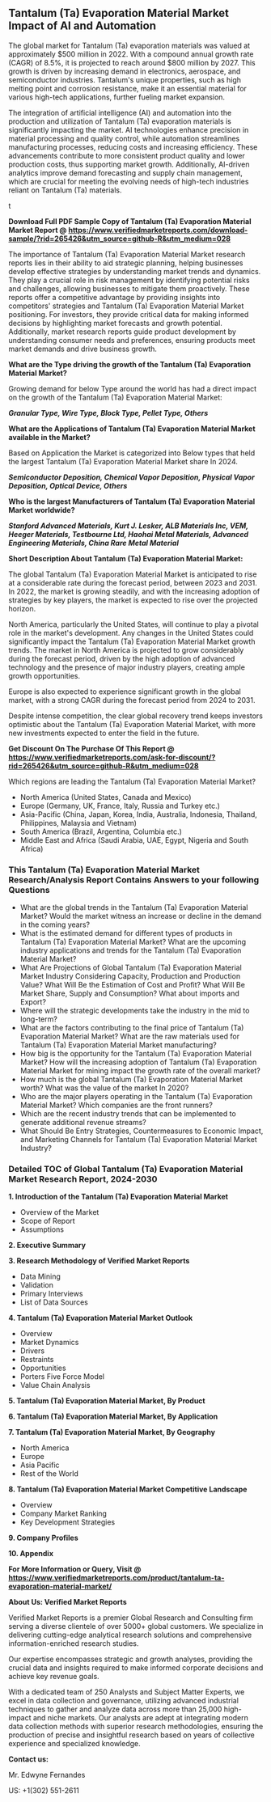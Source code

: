 <h2>Tantalum (Ta) Evaporation Material Market Impact of AI and Automation</h2><p>The global market for Tantalum (Ta) evaporation materials was valued at approximately $500 million in 2022. With a compound annual growth rate (CAGR) of 8.5%, it is projected to reach around $800 million by 2027. This growth is driven by increasing demand in electronics, aerospace, and semiconductor industries. Tantalum's unique properties, such as high melting point and corrosion resistance, make it an essential material for various high-tech applications, further fueling market expansion.</p><p>The integration of artificial intelligence (AI) and automation into the production and utilization of Tantalum (Ta) evaporation materials is significantly impacting the market. AI technologies enhance precision in material processing and quality control, while automation streamlines manufacturing processes, reducing costs and increasing efficiency. These advancements contribute to more consistent product quality and lower production costs, thus supporting market growth. Additionally, AI-driven analytics improve demand forecasting and supply chain management, which are crucial for meeting the evolving needs of high-tech industries reliant on Tantalum (Ta) materials.</p>t</p><p id="" class=""><strong>Download Full PDF Sample Copy of Tantalum (Ta) Evaporation Material Market Report @ <a href="https://www.verifiedmarketreports.com/download-sample/?rid=265426&utm_source=github-R&utm_medium=028" target="_blank">https://www.verifiedmarketreports.com/download-sample/?rid=265426&utm_source=github-R&utm_medium=028</a></strong></p><p>The importance of&nbsp;Tantalum (Ta) Evaporation Material Market research reports lies in their ability to aid strategic planning, helping businesses develop effective strategies by understanding market trends and dynamics. They play a crucial role in risk management by identifying potential risks and challenges, allowing businesses to mitigate them proactively. These reports offer a competitive advantage by providing insights into competitors' strategies and Tantalum (Ta) Evaporation Material Market positioning. For investors, they provide critical data for making informed decisions by highlighting market forecasts and growth potential. Additionally, market research reports guide product development by understanding consumer needs and preferences, ensuring products meet market demands and drive business growth.</p><p><strong>What are the&nbsp;Type driving the growth of the Tantalum (Ta) Evaporation Material Market?</strong></p><p id="" class="">Growing demand for below Type around the world has had a direct impact on the growth of the Tantalum (Ta) Evaporation Material Market:</p><em><strong>Granular Type, Wire Type, Block Type, Pellet Type, Others</strong></em></p><strong>What are the&nbsp;Applications&nbsp;of Tantalum (Ta) Evaporation Material Market available in the Market?</strong></p><p id="" class="">Based on Application the Market is categorized into Below types that held the largest Tantalum (Ta) Evaporation Material Market share In 2024.</p><em><strong>Semiconductor Deposition, Chemical Vapor Deposition, Physical Vapor Deposition, Optical Device, Others</strong></em></p><strong>Who is the largest Manufacturers of Tantalum (Ta) Evaporation Material Market worldwide?</strong></p><p><em><strong>Stanford Advanced Materials, Kurt J. Lesker, ALB Materials Inc, VEM, Heeger Materials, Testbourne Ltd, Haohai Metal Materials, Advanced Engineering Materials, China Rare Metal Material</strong></em></p><p id="" class=""><strong>Short Description About Tantalum (Ta) Evaporation Material Market:</strong></p><p>The global Tantalum (Ta) Evaporation Material Market is anticipated to rise at a considerable rate during the forecast period, between 2023 and 2031. In 2022, the market is growing steadily, and with the increasing adoption of strategies by key players, the market is expected to rise over the projected horizon.</p><p>North America, particularly the United States, will continue to play a pivotal role in the market's development. Any changes in the United States could significantly impact the Tantalum (Ta) Evaporation Material Market growth trends. The market in North America is projected to grow considerably during the forecast period, driven by the high adoption of advanced technology and the presence of major industry players, creating ample growth opportunities.</p><p>Europe is also expected to experience significant growth in the global market, with a strong CAGR during the forecast period from 2024 to 2031.</p><p>Despite intense competition, the clear global recovery trend keeps investors optimistic about the Tantalum (Ta) Evaporation Material Market, with more new investments expected to enter the field in the future.</p><p id="" class=""><strong>Get Discount On The Purchase Of This Report @ <a href="https://www.verifiedmarketreports.com/ask-for-discount/?rid=265426&utm_source=github-R&utm_medium=028" target="_blank">https://www.verifiedmarketreports.com/ask-for-discount/?rid=265426&utm_source=github-R&utm_medium=028</a></strong></p>Which regions are leading the Tantalum (Ta) Evaporation Material Market?</p><ul><li>North America (United States, Canada and Mexico)</li><li>Europe (Germany, UK, France, Italy, Russia and Turkey etc.)</li><li>Asia-Pacific (China, Japan, Korea, India, Australia, Indonesia, Thailand, Philippines, Malaysia and Vietnam)</li><li>South America (Brazil, Argentina, Columbia etc.)</li><li>Middle East and Africa (Saudi Arabia, UAE, Egypt, Nigeria and South Africa)</li></ul><h3 id="" class="">This Tantalum (Ta) Evaporation Material Market Research/Analysis Report Contains Answers to your following Questions</h3><ul><li>What are the global trends in the Tantalum (Ta) Evaporation Material Market? Would the market witness an increase or decline in the demand in the coming years?</li><li>What is the estimated demand for different types of products in Tantalum (Ta) Evaporation Material Market? What are the upcoming industry applications and trends for the Tantalum (Ta) Evaporation Material Market?</li><li>What Are Projections of Global Tantalum (Ta) Evaporation Material Market Industry Considering Capacity, Production and Production Value? What Will Be the Estimation of Cost and Profit? What Will Be Market Share, Supply and Consumption? What about imports and Export?</li><li>Where will the strategic developments take the industry in the mid to long-term?</li><li>What are the factors contributing to the final price of Tantalum (Ta) Evaporation Material Market? What are the raw materials used for Tantalum (Ta) Evaporation Material Market manufacturing?</li><li>How big is the opportunity for the Tantalum (Ta) Evaporation Material Market? How will the increasing adoption of Tantalum (Ta) Evaporation Material Market for mining impact the growth rate of the overall market?</li><li>How much is the global Tantalum (Ta) Evaporation Material Market worth? What was the value of the market In 2020?</li><li>Who are the major players operating in the Tantalum (Ta) Evaporation Material Market? Which companies are the front runners?</li><li>Which are the recent industry trends that can be implemented to generate additional revenue streams?</li><li>What Should Be Entry Strategies, Countermeasures to Economic Impact, and Marketing Channels for Tantalum (Ta) Evaporation Material Market Industry?</li></ul><h3 id="" class="">Detailed TOC of Global Tantalum (Ta) Evaporation Material Market Research Report, 2024-2030</h3><p id="" class=""><strong>1. Introduction of the Tantalum (Ta) Evaporation Material Market</strong></p><ul><li>Overview of the Market</li><li>Scope of Report</li><li>Assumptions</li></ul><p id="" class=""><strong>2. Executive Summary</strong></p><p id="" class=""><strong>3. Research Methodology of Verified Market Reports</strong></p><ul><li>Data Mining</li><li>Validation</li><li>Primary Interviews</li><li>List of Data Sources</li></ul><p id="" class=""><strong>4. Tantalum (Ta) Evaporation Material Market Outlook</strong></p><ul><li>Overview</li><li>Market Dynamics</li><li>Drivers</li><li>Restraints</li><li>Opportunities</li><li>Porters Five Force Model</li><li>Value Chain Analysis</li></ul><p id="" class=""><strong>5. Tantalum (Ta) Evaporation Material Market, By Product</strong></p><p id="" class=""><strong>6. Tantalum (Ta) Evaporation Material Market, By Application</strong></p><p id="" class=""><strong>7. Tantalum (Ta) Evaporation Material Market, By Geography</strong></p><ul><li>North America</li><li>Europe</li><li>Asia Pacific</li><li>Rest of the World</li></ul><p id="" class=""><strong>8. Tantalum (Ta) Evaporation Material Market Competitive Landscape</strong></p><ul><li>Overview</li><li>Company Market Ranking</li><li>Key Development Strategies</li></ul><p id="" class=""><strong>9. Company Profiles</strong></p><p id="" class=""><strong>10. Appendix</strong></p><p id="" class=""><strong>For More Information or Query, Visit @ <a href="https://www.verifiedmarketreports.com/product/tantalum-ta-evaporation-material-market/" target="_blank">https://www.verifiedmarketreports.com/product/tantalum-ta-evaporation-material-market/</a></strong></p><p id="" class=""><strong>About Us: Verified Market Reports</strong></p><p id="" class="">Verified Market Reports is a premier Global Research and Consulting firm serving a diverse clientele of over 5000+ global customers. We specialize in delivering cutting-edge analytical research solutions and comprehensive information-enriched research studies.</p><p id="" class="">Our expertise encompasses strategic and growth analyses, providing the crucial data and insights required to make informed corporate decisions and achieve key revenue goals.</p><p id="" class="">With a dedicated team of 250 Analysts and Subject Matter Experts, we excel in data collection and governance, utilizing advanced industrial techniques to gather and analyze data across more than 25,000 high-impact and niche markets. Our analysts are adept at integrating modern data collection methods with superior research methodologies, ensuring the production of precise and insightful research based on years of collective experience and specialized knowledge.</p><p id="" class=""><strong>Contact us:</strong></p><p id="" class="">Mr. Edwyne Fernandes</p><p id="" class="">US: +1(302) 551-2611</p>